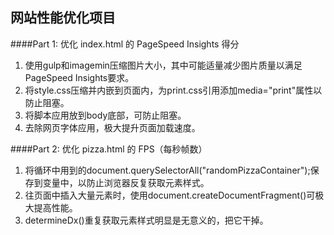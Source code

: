 ## 网站性能优化项目

####Part 1: 优化 index.html 的 PageSpeed Insights 得分

1. 使用gulp和imagemin压缩图片大小，其中可能适量减少图片质量以满足PageSpeed Insights要求。
2. 将style.css压缩并内嵌到页面内，为print.css引用添加media="print"属性以防止阻塞。
3. 将脚本应用放到body底部，可防止阻塞。
4. 去除网页字体应用，极大提升页面加载速度。

####Part 2: 优化 pizza.html 的 FPS（每秒帧数）

1. 将循环中用到的document.querySelectorAll("randomPizzaContainer");保存到变量中，以防止浏览器反复获取元素样式。
2. 往页面中插入大量元素时，使用document.createDocumentFragment()可极大提高性能。
3. determineDx()重复获取元素样式明显是无意义的，把它干掉。